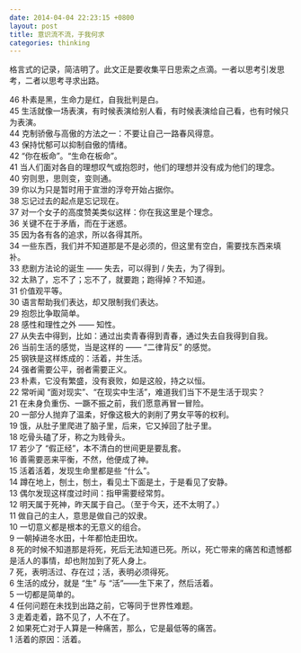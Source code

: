```yaml
---
date: 2014-04-04 22:23:15 +0800
layout: post
title: 意识流不流，于我何求
categories: thinking
---
```


格言式的记录，简洁明了。此文正是要收集平日思索之点滴。一者以思考引发思考，二者以思考寻求出路。

46 朴素是黑，生命力是红，自我批判是白。  
45 生活就像一场表演，有时候表演给别人看，有时候表演给自己看，也有时候只为表演。  
44 克制骄傲与高傲的方法之一：不要让自己一路春风得意。  
43 保持忧郁可以抑制自傲的情绪。  
42 “你在板命”。“生命在板命”。  
41 当人们面对各自的理想叹气或抱怨时，他们的理想并没有成为他们的理念。  
40 穷则思，思则变，变则通。  
39 你以为只是暂时用于宣泄的浮夸开始占据你。  
38 忘记过去的起点是忘记现在。  
37 对一个女子的高度赞美类似这样：你在我这里是个理念。  
36 关键不在于矛盾，而在于迷惑。  
35 因为各有各的追求，所以各得其所。  
34 一些东西，我们并不知道那是不是必须的，但这里有空白，需要找东西来填补。  
33 悲剧方法论的诞生 —— 失去，可以得到 / 失去，为了得到。  
32 太熟了，忘不了；忘不了，就要跑；跑得掉？不知道。  
31 价值观平等。  
30 语言帮助我们表达，却又限制我们表达。  
29 抱怨比争取简单。  
28 感性和理性之外 —— 知性。  
27 从失去中得到，比如：通过出卖青春得到青春，通过失去自我得到自我。  
26 当前生活的感觉，当是这样的 —— “二律背反” 的感觉。  
25 钢铁是这样炼成的：活着，并生活。  
24 强者需要公平，弱者需要正义。  
23 朴素，它没有繁盛，没有衰败，如是这般，持之以恒。  
22 常听闻 “面对现实”、“在现实中生活”，难道我们当下不是生活于现实？  
21 在未身负重伤、一蹶不振之前，我们愿意再冒一冒险。  
20 一部分人抛弃了温柔，好像这极大的剥削了男女平等的权利。  
19 饿，从肚子里爬进了脑子里，后来，它又掉回了肚子里。  
18 吃骨头磕了牙，称之为贱骨头。  
17 若少了 “假正经”，本不清白的世间更是要乱套。  
16 善需要恶来平衡，不然，他便成了神。  
15 活着活着，发现生命里都是些 “什么”。  
14 蹲在地上，刨土，刨土，看见土下面是土，于是看见了安静。  
13 偶尔发现这样度过时间：指甲需要经常剪。  
12 明天属于死神，昨天属于自己。（至于今天，还不太明了。）  
11 做自己的主人，意思是做自己的奴隶。  
10 一切意义都是根本的无意义的组合。  
9 一朝掉进冬水田，十年都怕走田坎。  
8 死的时候不知道那是将死，死后无法知道已死。所以，死亡带来的痛苦和遗憾都是活人的事情，却也附加到了死人身上。  
7 死，表明活过、存在过；活，表明必须得死。  
6 生活的成分，就是 “生” 与 “活”——生下来了，然后活着。  
5 一切都是简单的。  
4 任何问题在未找到出路之前，它等同于世界性难题。  
3 走着走着，路不见了，人不在了。  
2 如果死亡对于人算是一种痛苦，那么，它是最低等的痛苦。  
1 活着的原因：活着。